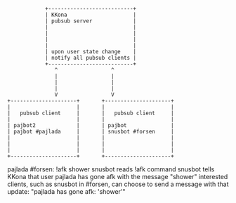 
                +---------------------------+
                | KKona                     |
                | pubsub server             |
                |                           |
                |                           |
                |                           |
                |                           |
                | upon user state change    |
                | notify all pubsub clients |
                +---------------------------+
                   ^                 ^
                   |                 |
                   |                 |
                   |                 |
                   V                 V
    +---------------------+       +---------------------+
    |                     |       |                     |
    |   pubsub client     |       |   pubsub client     |
    |                     |       |                     |
    | pajbot2             |       | pajbot              |
    | pajbot #pajlada     |       | snusbot #forsen     |
    |                     |       |                     |
    |                     |       |                     |
    |                     |       |                     |
    +---------------------+       +---------------------+




pajlada #forsen: !afk shower
snusbot reads !afk command
snusbot tells KKona that user pajlada has gone afk with the message "shower"
interested clients, such as snusbot in #forsen, can choose to send a message with that update: "pajlada has gone afk: 'shower'"
